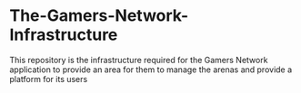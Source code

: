 # The-Gamers-Network-Infrastructure
This repository is the infrastructure required for the Gamers Network application to provide an area for them to manage the arenas and provide a platform for its users
